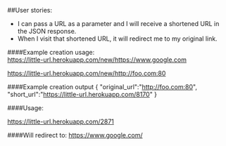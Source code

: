 ##User stories:

* I can pass a URL as a parameter and I will receive a shortened URL in the JSON response.  
* When I visit that shortened URL, it will redirect me to my original link.  
  
####Example creation usage:  
https://little-url.herokuapp.com/new/https://www.google.com  

https://little-url.herokuapp.com/new/http://foo.com:80
     
####Example creation output
{ "original_url":"http://foo.com:80", "short_url":"https://little-url.herokuapp.com/8170" }  

####Usage:  

https://little-url.herokuapp.com/2871  

####Will redirect to:
https://www.google.com/